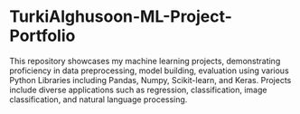# TurkiAlghusoon-ML-Project-Portfolio
This repository showcases my machine learning projects, demonstrating proficiency in data preprocessing, model building, evaluation using various Python Libraries including Pandas, Numpy, Scikit-learn, and Keras. Projects include diverse applications such as regression, classification, image classification, and natural language processing.

